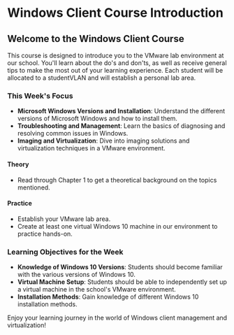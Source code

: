 # Windows Client Course Introduction

## Welcome to the Windows Client Course

This course is designed to introduce you to the VMware lab environment at our school. You'll learn about the do's and don'ts, as well as receive general tips to make the most out of your learning experience. Each student will be allocated to a studentVLAN and will establish a personal lab area.

### This Week's Focus

- **Microsoft Windows Versions and Installation**: Understand the different versions of Microsoft Windows and how to install them.
- **Troubleshooting and Management**: Learn the basics of diagnosing and resolving common issues in Windows.
- **Imaging and Virtualization**: Dive into imaging solutions and virtualization techniques in a VMware environment.

#### Theory

- Read through Chapter 1 to get a theoretical background on the topics mentioned.

#### Practice

- Establish your VMware lab area.
- Create at least one virtual Windows 10 machine in our environment to practice hands-on.

### Learning Objectives for the Week

- **Knowledge of Windows 10 Versions**: Students should become familiar with the various versions of Windows 10.
- **Virtual Machine Setup**: Students should be able to independently set up a virtual machine in the school's VMware environment.
- **Installation Methods**: Gain knowledge of different Windows 10 installation methods.

Enjoy your learning journey in the world of Windows client management and virtualization!
